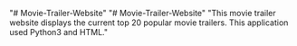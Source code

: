"# Movie-Trailer-Website" 
"# Movie-Trailer-Website" 
"This movie trailer website displays the current top 20 popular movie trailers. This application used Python3 and HTML." 
